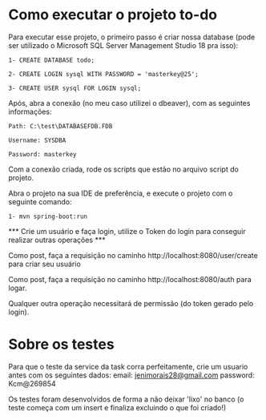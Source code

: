 # Como executar o projeto to-do

Para executar esse projeto, o primeiro passo é criar nossa database (pode ser utilizado o Microsoft SQL Server Management Studio 18 pra isso): 

    1- CREATE DATABASE todo;
  
    2- CREATE LOGIN sysql WITH PASSWORD = 'masterkey@25';
  
    3- CREATE USER sysql FOR LOGIN sysql;

Após, abra a conexão (no meu caso utilizei o dbeaver), com as seguintes informações:

    Path: C:\test\DATABASEFDB.FDB

    Username: SYSDBA

    Password: masterkey

Com a conexão criada, rode os scripts que estão no arquivo script do projeto.

Abra o projeto na sua IDE de preferência, e execute o projeto com o seguinte comando:

    1- mvn spring-boot:run

*** Crie um usuário e faça login, utilize o Token do login para conseguir realizar outras operações ***

Como post, faça a requisição no caminho http://localhost:8080/user/create para criar seu usuário

Como post, faça a requisição no caminho http://localhost:8080/auth para logar.

Qualquer outra operação necessitará de permissão (do token gerado pelo login).

# Sobre os testes
Para que o teste da service da task corra perfeitamente, crie um usuario antes com os seguintes dados:
      email: jenimorais28@gmail.com
      password: Kcm@269854

Os testes foram desenvolvidos de forma a não deixar 'lixo' no banco (o teste começa com um insert e finaliza excluindo o que foi criado!)
